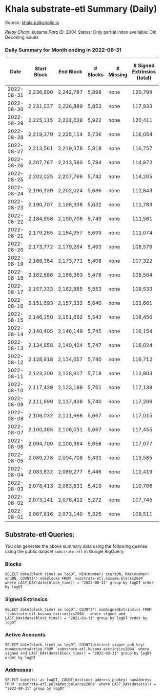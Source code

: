 # Khala substrate-etl Summary (Daily)

_Source_: [khala.polkaholic.io](https://khala.polkaholic.io)

*Relay Chain*: kusama
*Para ID*: 2004
Status: Only partial index available: Old Decoding issues


### Daily Summary for Month ending in 2022-08-31


| Date | Start Block | End Block | # Blocks | # Missing | # Signed Extrinsics (total) | # Active Accounts | # Addresses with Balances | # Events | # Transfers | # XCM Transfers In | # XCM Transfers Out |
| ---- | ----------- | --------- | -------- | --------- | --------------------------- | ----------------- | ------------------------- | -------- | ----------- | ------------------ | ------------------- |
| 2022-08-31 | 2,236,890 | 2,242,787 | 5,898 | none  | 120,799 | 1,752 | 17,257 | 1,605,478 | 2,416 ($367,450) | 3 ($488.64) | 6 ($667.52) |
| 2022-08-30 | 2,231,037 | 2,236,889 | 5,853 | none  | 117,933 | 1,712 | 17,245 | 1,567,616 | 2,611 ($243,862) | 6 ($408.07) | 6 ($323.58) |
| 2022-08-29 | 2,225,115 | 2,231,036 | 5,922 | none  | 120,411 | 1,698 | 17,230 | 1,601,877 | 2,612 ($111,603) | 3 ($631.81) | 5 ($231.02) |
| 2022-08-28 | 2,219,379 | 2,225,114 | 5,736 | none  | 116,054 | 1,626 | 17,206 | 1,544,831 | 2,073 ($77,968.69) | 2 ($210.81) | 5 ($485.86) |
| 2022-08-27 | 2,213,561 | 2,219,378 | 5,818 | none  | 116,757 | 1,616 | 17,199 | 1,545,012 | 1,907 ($55,314.10) | 7 ($1,794.30) | 8 ($1,035.13) |
| 2022-08-26 | 2,207,767 | 2,213,560 | 5,794 | none  | 114,872 | 1,659 | 17,190 | 1,522,917 | 2,206 ($176,965) | 1 ($135.89) | 5 ($2,550.54) |
| 2022-08-25 | 2,202,025 | 2,207,766 | 5,742 | none  | 114,205 | 1,704 | 17,182 | 1,520,507 | 2,376 ($283,061) | 3 ($587.09) | 2 ($26.42) |
| 2022-08-24 | 2,196,339 | 2,202,024 | 5,686 | none  | 112,843 | 1,704 | 17,176 | 1,498,026 | 2,185 ($205,677) | 1 ($0.42) | 3 ($31.66) |
| 2022-08-23 | 2,190,707 | 2,196,338 | 5,632 | none  | 111,783 | 1,678 | 17,170 | 1,479,635 | 2,305 ($129,957) | 9 ($661.70) | 8 ($201.68) |
| 2022-08-22 | 2,184,958 | 2,190,706 | 5,749 | none  | 111,561 | 1,689 | 17,161 | 1,481,608 | 2,316 ($81,084.63) | 5 ($794.33) | 11 ($288.74) |
| 2022-08-21 | 2,179,265 | 2,184,957 | 5,693 | none  | 111,074 | 1,613 | 17,148 | 1,471,252 | 1,872 ($106,629) | 3 ($53.87) | 1 ($27.82) |
| 2022-08-20 | 2,173,772 | 2,179,264 | 5,493 | none  | 108,579 | 1,622 | 17,137 | 1,437,710 | 1,972 ($317,088) | 4 ($1.13) | 6 ($223.34) |
| 2022-08-19 | 2,168,364 | 2,173,771 | 5,408 | none  | 107,322 | 1,612 | 17,131 | 1,417,158 | 2,051 ($188,543) | 7 ($374.91) | 6 ($468.77) |
| 2022-08-18 | 2,162,886 | 2,168,363 | 5,478 | none  | 108,504 | 1,591 | 17,111 | 1,432,011 | 2,057 ($191,248) | 7 ($1,008.41) | 13 ($1,352.12) |
| 2022-08-17 | 2,157,333 | 2,162,885 | 5,553 | none  | 109,533 | 1,642 | 17,102 | 1,448,923 | 2,037 ($138,461) | 7 ($163.84) | 5 ($210.47) |
| 2022-08-16 | 2,151,693 | 2,157,332 | 5,640 | none  | 101,661 | 1,707 | 17,090 | 1,338,439 | 2,219 ($176,143) | 7 ($1,648.68) | 12 ($1,650.28) |
| 2022-08-15 | 2,146,150 | 2,151,692 | 5,543 | none  | 108,450 | 1,755 | 17,078 | 1,345,585 | 2,678 ($788,469) | 2 ($2.82) | 3 ($31.66) |
| 2022-08-14 | 2,140,405 | 2,146,149 | 5,745 | none  | 116,154 | 1,721 | 17,065 | 1,315,410 | 2,319 ($156,047) | 3 ($334.63) | 5 ($933.15) |
| 2022-08-13 | 2,134,658 | 2,140,404 | 5,747 | none  | 116,024 | 1,663 | 17,052 | 1,314,167 | 2,010 ($177,070) | 3 ($1,474.73) | 5 ($56.31) |
| 2022-08-12 | 2,128,918 | 2,134,657 | 5,740 | none  | 116,712 | 1,707 | 17,045 | 1,312,885 | 2,355 ($324,224) | 4 ($1,008.63) | 6 ($314.20) |
| 2022-08-11 | 2,123,200 | 2,128,917 | 5,718 | none  | 113,803 | 1,783 | 17,029 | 1,279,772 | 2,199 ($6,133,455) | 12 ($253.33) | 4 ($80.94) |
| 2022-08-10 | 2,117,439 | 2,123,199 | 5,761 | none  | 117,138 | 1,798 | 17,011 | 1,325,906 | 2,318 ($126,089) | 4 ($87.71) | 6 ($96.42) |
| 2022-08-09 | 2,111,699 | 2,117,438 | 5,740 | none  | 117,206 | 1,763 | 16,999 | 1,320,896 | 2,373 ($170,276) | 8 ($381.52) | 7 ($322.22) |
| 2022-08-08 | 2,106,032 | 2,111,698 | 5,667 | none  | 117,015 | 1,839 | 16,984 | 1,314,424 | 2,679 ($368,781) | 6 ($1,032.34) | 8 ($4,246.05) |
| 2022-08-07 | 2,100,365 | 2,106,031 | 5,667 | none  | 117,455 | 1,699 | 16,961 | 1,319,919 | 2,342 ($129,430) | 6 ($328.94) | 6 ($91.66) |
| 2022-08-06 | 2,094,709 | 2,100,364 | 5,656 | none  | 117,077 | 1,610 | 16,948 | 1,313,883 | 1,738 ($215,059) | 1 ($207.49) | 3 ($67.85) |
| 2022-08-05 | 2,089,278 | 2,094,708 | 5,431 | none  | 113,585 | 1,867 | 16,942 | 1,273,603 | 2,261 ($424,523) | 2 ($13.14) | 7 ($398.72) |
| 2022-08-04 | 2,083,832 | 2,089,277 | 5,446 | none  | 112,419 | 1,746 | 16,968 | 1,264,131 | 2,374 ($118,792) | 9 ($7,934.10) | 3 ($45.35) |
| 2022-08-03 | 2,078,413 | 2,083,831 | 5,419 | none  | 110,706 | 1,819 | 16,952 | 1,227,427 | 2,388 ($395,985) | 1  | 8 ($85.35) |
| 2022-08-02 | 2,073,141 | 2,078,412 | 5,272 | none  | 107,745 | 1,963 | 16,962 | 1,203,867 | 2,608 ($184,418) | 6 ($168.97) | 3 ($52.21) |
| 2022-08-01 | 2,067,816 | 2,073,140 | 5,325 | none  | 109,511 | 2,029 | 17,180 | 1,231,300 | 2,498 ($207,818) | 7 ($516.60) | 6 ($134.35) |

## Substrate-etl Queries:
You can generate the above summary data using the following queries using the public dataset `substrate-etl` in Google BigQuery:


### Blocks
```
SELECT date(block_time) as logDT, MIN(number) startBN, MAX(number) endBN, COUNT(*) numBlocks FROM `substrate-etl.kusama.blocks2004`  where LAST_DAY(date(block_time)) = "2022-08-31" group by logDT order by logDT
```


### Signed Extrinsics
```
SELECT date(block_time) as logDT, COUNT(*) numSignedExtrinsics FROM `substrate-etl.kusama.extrinsics2004`  where signed and LAST_DAY(date(block_time)) = "2022-08-31" group by logDT order by logDT
```


### Active Accounts
```
SELECT date(block_time) as logDT, COUNT(distinct signer_pub_key) numAccountsActive FROM `substrate-etl.kusama.extrinsics2004` where signed and LAST_DAY(date(block_time)) = "2022-08-31" group by logDT order by logDT
```


### Addresses:
```
SELECT date(ts) as logDT, COUNT(distinct address_pubkey) numAddress FROM `substrate-etl.polkadot.balances2004` where LAST_DAY(date(ts)) = "2022-08-31" group by logDT```

